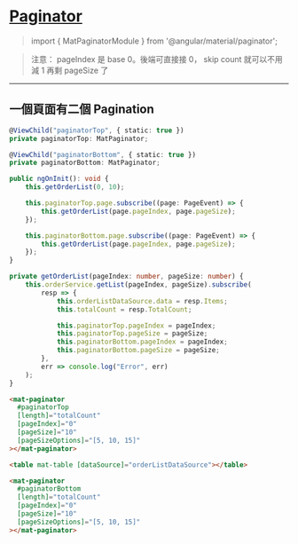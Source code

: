 # [Paginator](https://material.angular.io/components/table/overview)

> import { MatPaginatorModule } from '@angular/material/paginator';

> 注意： pageIndex 是 base 0。後端可直接接 0， skip count 就可以不用減 1 再剩 pageSize 了

---

## 一個頁面有二個 Pagination

```typescript
@ViewChild("paginatorTop", { static: true })
private paginatorTop: MatPaginator;

@ViewChild("paginatorBottom", { static: true })
private paginatorBottom: MatPaginator;

public ngOnInit(): void {
    this.getOrderList(0, 10);

    this.paginatorTop.page.subscribe((page: PageEvent) => {
        this.getOrderList(page.pageIndex, page.pageSize);
    });

    this.paginatorBottom.page.subscribe((page: PageEvent) => {
        this.getOrderList(page.pageIndex, page.pageSize);
    });
}

private getOrderList(pageIndex: number, pageSize: number) {
    this.orderService.getList(pageIndex, pageSize).subscribe(
        resp => {
            this.orderListDataSource.data = resp.Items;
            this.totalCount = resp.TotalCount;

            this.paginatorTop.pageIndex = pageIndex;
            this.paginatorTop.pageSize = pageSize;
            this.paginatorBottom.pageIndex = pageIndex;
            this.paginatorBottom.pageSize = pageSize;
        },
        err => console.log("Error", err)
    );
}
```

```html
<mat-paginator
  #paginatorTop
  [length]="totalCount"
  [pageIndex]="0"
  [pageSize]="10"
  [pageSizeOptions]="[5, 10, 15]"
></mat-paginator>

<table mat-table [dataSource]="orderListDataSource"></table>

<mat-paginator
  #paginatorBottom
  [length]="totalCount"
  [pageIndex]="0"
  [pageSize]="10"
  [pageSizeOptions]="[5, 10, 15]"
></mat-paginator>
```
